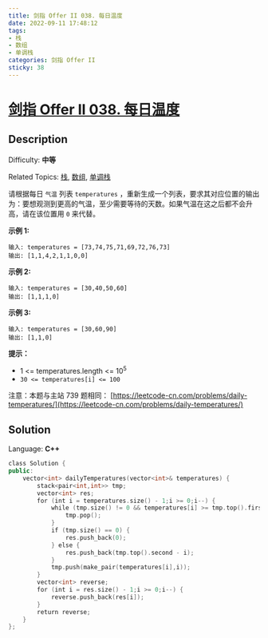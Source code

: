 ```yaml
---
title: 剑指 Offer II 038. 每日温度
date: 2022-09-11 17:48:12
tags:
- 栈
- 数组
- 单调栈
categories: 剑指 Offer II
sticky: 38
---
```


# [剑指 Offer II 038\. 每日温度](https://leetcode.cn/problems/iIQa4I/)

## Description

Difficulty: **中等**  

Related Topics: [栈](https://leetcode.cn/tag/stack/), [数组](https://leetcode.cn/tag/array/), [单调栈](https://leetcode.cn/tag/monotonic-stack/)


请根据每日 `气温` 列表 `temperatures` ，重新生成一个列表，要求其对应位置的输出为：要想观测到更高的气温，至少需要等待的天数。如果气温在这之后都不会升高，请在该位置用 `0` 来代替。

**示例 1:**

```
输入: temperatures = [73,74,75,71,69,72,76,73]
输出: [1,1,4,2,1,1,0,0]
```

**示例 2:**

```
输入: temperatures = [30,40,50,60]
输出: [1,1,1,0]
```

**示例 3:**

```
输入: temperatures = [30,60,90]
输出: [1,1,0]
```

**提示：**

*   1 <= temperatures.length <= 10<sup>5</sup>
*   `30 <= temperatures[i] <= 100`

注意：本题与主站 739 题相同： [https://leetcode-cn.com/problems/daily-temperatures/](https://leetcode-cn.com/problems/daily-temperatures/)


## Solution

Language: **C++**

```c++
class Solution {
public:
    vector<int> dailyTemperatures(vector<int>& temperatures) {
        stack<pair<int,int>> tmp;
        vector<int> res;
        for (int i = temperatures.size() - 1;i >= 0;i--) {
            while (tmp.size() != 0 && temperatures[i] >= tmp.top().first) {
                tmp.pop();
            }
            if (tmp.size() == 0) {
                res.push_back(0);
            } else {
                res.push_back(tmp.top().second - i);
            }
            tmp.push(make_pair(temperatures[i],i));
        }
        vector<int> reverse;
        for (int i = res.size() - 1;i >= 0;i--) {
            reverse.push_back(res[i]);
        }
        return reverse;
    }
};
```